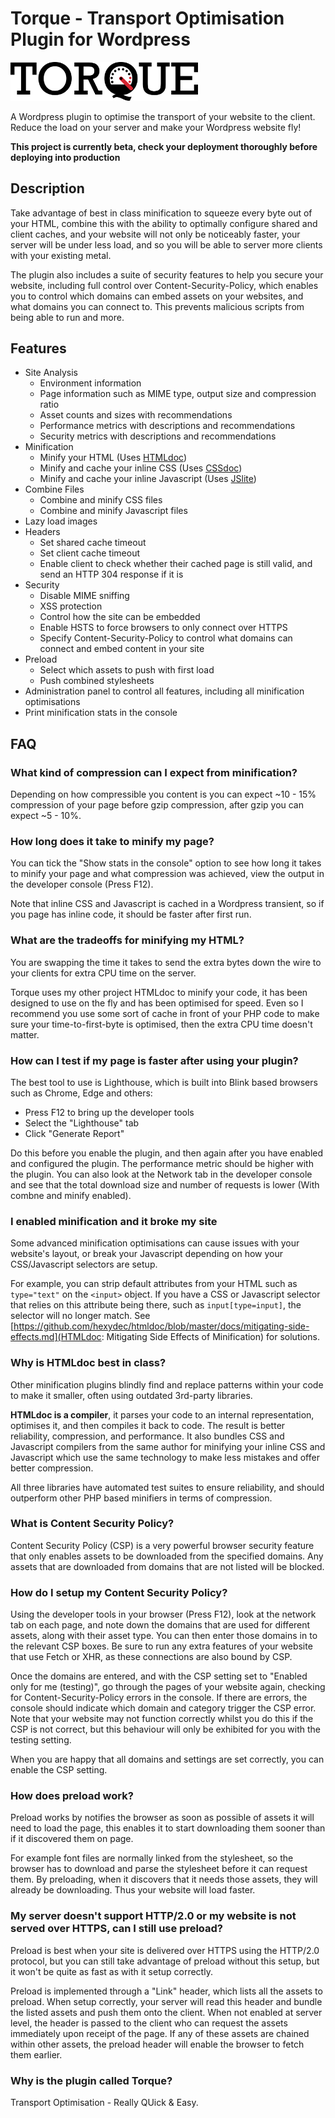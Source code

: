 # Torque - Transport Optimisation Plugin for Wordpress

<img src="graphics/torque.svg" alt="Torque" width="300" />

A Wordpress plugin to optimise the transport of your website to the client. Reduce the load on your server and make your Wordpress website fly!

**This project is currently beta, check your deployment thoroughly before deploying into production**

## Description

Take advantage of best in class minification to squeeze every byte out of your HTML, combine this with the ability to optimally configure shared and client caches, and your website will not only be noticeably faster, your server will be under less load, and so you will be able to server more clients with your existing metal.

The plugin also includes a suite of security features to help you secure your website, including full control over Content-Security-Policy, which enables you to control which domains can embed assets on your websites, and what domains you can connect to. This prevents malicious scripts from being able to run and more.

## Features

- Site Analysis
	- Environment information
	- Page information such as MIME type, output size and compression ratio
	- Asset counts and sizes with recommendations
	- Performance metrics with descriptions and recommendations
	- Security metrics with descriptions and recommendations
- Minification
	- Minify your HTML (Uses [HTMLdoc](https://github.com/hexydec/htmldoc))
	- Minify and cache your inline CSS (Uses [CSSdoc](https://github.com/hexydec/cssdoc))
	- Minify and cache your inline Javascript (Uses [JSlite](https://github.com/hexydec/jslite))
- Combine Files
	- Combine and minify CSS files
	- Combine and minify Javascript files
- Lazy load images
- Headers
	- Set shared cache timeout
	- Set client cache timeout
	- Enable client to check whether their cached page is still valid, and send an HTTP 304 response if it is
- Security
	- Disable MIME sniffing
	- XSS protection
	- Control how the site can be embedded
	- Enable HSTS to force browsers to only connect over HTTPS
	- Specify Content-Security-Policy to control what domains can connect and embed content in your site
- Preload
	- Select which assets to push with first load
	- Push combined stylesheets
- Administration panel to control all features, including all minification optimisations
- Print minification stats in the console

## FAQ

### What kind of compression can I expect from minification?

Depending on how compressible you content is you can expect ~10 - 15% compression of your page before gzip compression, after gzip you can expect ~5 - 10%.

### How long does it take to minify my page?

You can tick the "Show stats in the console" option to see how long it takes to minify your page and what compression was achieved, view the output in the developer console (Press F12).

Note that inline CSS and Javascript is cached in a Wordpress transient, so if you page has inline code, it should be faster after first run.

### What are the tradeoffs for minifying my HTML?

You are swapping the time it takes to send the extra bytes down the wire to your clients for extra CPU time on the server.

Torque uses my other project HTMLdoc to minify your code, it has been designed to use on the fly and has been optimised for speed. Even so I recommend you use some sort of cache in front of your PHP code to make sure your time-to-first-byte is optimised, then the extra CPU time doesn't matter.

### How can I test if my page is faster after using your plugin?

The best tool to use is Lighthouse, which is built into Blink based browsers such as Chrome, Edge and others:

- Press F12 to bring up the developer tools
- Select the "Lighthouse" tab
- Click "Generate Report"

Do this before you enable the plugin, and then again after you have enabled and configured the plugin. The performance metric should be higher with the plugin. You can also look at the Network tab in the developer console and see that the total download size and number of requests is lower (With combne and minify enabled).

### I enabled minification and it broke my site

Some advanced minification optimisations can cause issues with your website's layout, or break your Javascript depending on how your CSS/Javascript selectors are setup.

For example, you can strip default attributes from your HTML such as `type="text"` on the `<input>` object. If you have a CSS or Javascript selector that relies on this attribute being there, such as `input[type=input]`, the selector will no longer match. See [https://github.com/hexydec/htmldoc/blob/master/docs/mitigating-side-effects.md](HTMLdoc: Mitigating Side Effects of Minification) for solutions.

### Why is HTMLdoc best in class?

Other minification plugins blindly find and replace patterns within your code to make it smaller, often using outdated 3rd-party libraries.

**HTMLdoc is a compiler**, it parses your code to an internal representation, optimises it, and then compiles it back to code. The result is better reliability, compression, and performance. It also bundles CSS and Javascript compilers from the same author for minifying your inline CSS and Javascript which use the same technology to make less mistakes and offer better compression.

All three libraries have automated test suites to ensure reliability, and should outperform other PHP based minifiers in terms of compression.

### What is Content Security Policy?

Content Security Policy (CSP) is a very powerful browser security feature that only enables assets to be downloaded from the specified domains. Any assets that are downloaded from domains that are not listed will be blocked.

### How do I setup my Content Security Policy?

Using the developer tools in your browser (Press F12), look at the network tab on each page, and note down the domains that are used for different assets, along with their asset type. You can then enter those domains in to the relevant CSP boxes. Be sure to run any extra features of your website that use Fetch or XHR, as these connections are also bound by CSP.

Once the domains are entered, and with the CSP setting set to "Enabled only for me (testing)", go through the pages of your website again, checking for Content-Security-Policy errors in the console. If there are errors, the console should indicate which domain and category trigger the CSP error. Note that your website may not function correctly whilst you do this if the CSP is not correct, but this behaviour will only be exhibited for you with the testing setting.

When you are happy that all domains and settings are set correctly, you can enable the CSP setting.

### How does preload work?

Preload works by notifies the browser as soon as possible of assets it will need to load the page, this enables it to start downloading them sooner than if it discovered them on page.

For example font files are normally linked from the stylesheet, so the browser has to download and parse the stylesheet before it can request them. By preloading, when it discovers that it needs those assets, they will already be downloading. Thus your website will load faster.

### My server doesn't support HTTP/2.0 or my website is not served over HTTPS, can I still use preload?

Preload is best when your site is delivered over HTTPS using the HTTP/2.0 protocol, but you can still take advantage of preload without this setup, but it won't be quite as fast as with it setup correctly.

Preload is implemented through a "Link" header, which lists all the assets to preload. When setup correctly, your server will read this header and bundle the listed assets and push them onto the client. When not enabled at server level, the header is passed to the client who can request the assets immediately upon receipt of the page. If any of these assets are chained within other assets, the preload header will enable the browser to fetch them earlier.

### Why is the plugin called Torque?

Transport Optimisation - Really QUick & Easy.